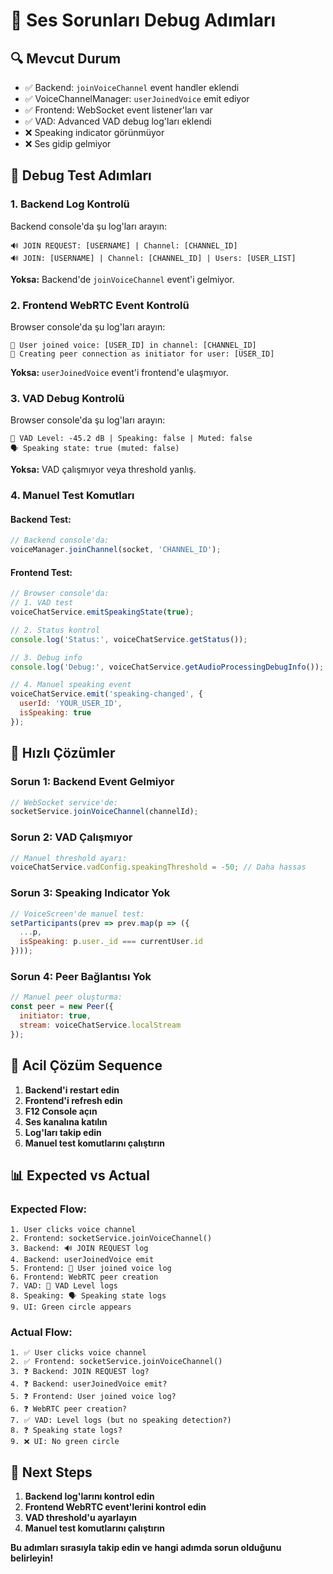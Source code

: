 # 🚨 Ses Sorunları Debug Adımları

## 🔍 **Mevcut Durum**
- ✅ Backend: `joinVoiceChannel` event handler eklendi
- ✅ VoiceChannelManager: `userJoinedVoice` emit ediyor
- ✅ Frontend: WebSocket event listener'ları var
- ✅ VAD: Advanced VAD debug log'ları eklendi
- ❌ Speaking indicator görünmüyor
- ❌ Ses gidip gelmiyor

## 🧪 **Debug Test Adımları**

### **1. Backend Log Kontrolü**
Backend console'da şu log'ları arayın:
```
🔊 JOIN REQUEST: [USERNAME] | Channel: [CHANNEL_ID]
🔊 JOIN: [USERNAME] | Channel: [CHANNEL_ID] | Users: [USER_LIST]
```

**Yoksa:** Backend'de `joinVoiceChannel` event'i gelmiyor.

### **2. Frontend WebRTC Event Kontrolü**
Browser console'da şu log'ları arayın:
```
👤 User joined voice: [USER_ID] in channel: [CHANNEL_ID]
🤝 Creating peer connection as initiator for user: [USER_ID]
```

**Yoksa:** `userJoinedVoice` event'i frontend'e ulaşmıyor.

### **3. VAD Debug Kontrolü**
Browser console'da şu log'ları arayın:
```
🎤 VAD Level: -45.2 dB | Speaking: false | Muted: false
🗣️ Speaking state: true (muted: false)
```

**Yoksa:** VAD çalışmıyor veya threshold yanlış.

### **4. Manuel Test Komutları**

#### **Backend Test:**
```javascript
// Backend console'da:
voiceManager.joinChannel(socket, 'CHANNEL_ID');
```

#### **Frontend Test:**
```javascript
// Browser console'da:
// 1. VAD test
voiceChatService.emitSpeakingState(true);

// 2. Status kontrol
console.log('Status:', voiceChatService.getStatus());

// 3. Debug info
console.log('Debug:', voiceChatService.getAudioProcessingDebugInfo());

// 4. Manuel speaking event
voiceChatService.emit('speaking-changed', {
  userId: 'YOUR_USER_ID',
  isSpeaking: true
});
```

## 🔧 **Hızlı Çözümler**

### **Sorun 1: Backend Event Gelmiyor**
```javascript
// WebSocket service'de:
socketService.joinVoiceChannel(channelId);
```

### **Sorun 2: VAD Çalışmıyor**
```javascript
// Manuel threshold ayarı:
voiceChatService.vadConfig.speakingThreshold = -50; // Daha hassas
```

### **Sorun 3: Speaking Indicator Yok**
```javascript
// VoiceScreen'de manuel test:
setParticipants(prev => prev.map(p => ({
  ...p,
  isSpeaking: p.user._id === currentUser.id
})));
```

### **Sorun 4: Peer Bağlantısı Yok**
```javascript
// Manuel peer oluşturma:
const peer = new Peer({
  initiator: true,
  stream: voiceChatService.localStream
});
```

## 🚨 **Acil Çözüm Sequence**

1. **Backend'i restart edin**
2. **Frontend'i refresh edin**
3. **F12 Console açın**
4. **Ses kanalına katılın**
5. **Log'ları takip edin**
6. **Manuel test komutlarını çalıştırın**

## 📊 **Expected vs Actual**

### **Expected Flow:**
```
1. User clicks voice channel
2. Frontend: socketService.joinVoiceChannel()
3. Backend: 🔊 JOIN REQUEST log
4. Backend: userJoinedVoice emit
5. Frontend: 👤 User joined voice log
6. Frontend: WebRTC peer creation
7. VAD: 🎤 VAD Level logs
8. Speaking: 🗣️ Speaking state logs
9. UI: Green circle appears
```

### **Actual Flow:**
```
1. ✅ User clicks voice channel
2. ✅ Frontend: socketService.joinVoiceChannel()
3. ❓ Backend: JOIN REQUEST log?
4. ❓ Backend: userJoinedVoice emit?
5. ❓ Frontend: User joined voice log?
6. ❓ WebRTC peer creation?
7. ✅ VAD: Level logs (but no speaking detection?)
8. ❓ Speaking state logs?
9. ❌ UI: No green circle
```

## 🎯 **Next Steps**

1. **Backend log'larını kontrol edin**
2. **Frontend WebRTC event'lerini kontrol edin**
3. **VAD threshold'u ayarlayın**
4. **Manuel test komutlarını çalıştırın**

**Bu adımları sırasıyla takip edin ve hangi adımda sorun olduğunu belirleyin!**
